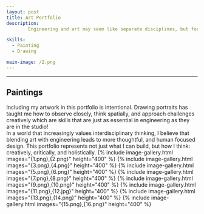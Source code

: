 ```yaml
---
layout: post
title: Art Portfolio
description:  
        Engineering and art may seem like separate disciplines, but for me, they are deeply interconnected. My art portraits reflect how I see the world, with attention to detail, structure, and emotion. Just as engineering solves problems with precision and purpose, art captures complexity and human nuance.

skills: 
  - Painting
  - Drawing

main-image: /2.png
---
```


---

## Paintings
Including my artwork in this portfolio is intentional. Drawing portraits has taught me how to observe closely, think spatially, and approach challenges creatively which are skills that are just as essential in engineering as they are in the studio!  
In a world that increasingly values interdisciplinary thinking, I believe that blending art with engineering leads to more thoughtful, and human focused design. This portfolio represents not just what I can build, but how I think: creatively, critically, and holistically.
{% include image-gallery.html images="{1.png},{2.png}" height="400" %}
{% include image-gallery.html images="{3.png},{4.png}" height="400" %}
{% include image-gallery.html images="{5.png},{6.png}" height="400" %}
{% include image-gallery.html images="{7.png},{8.png}" height="400" %}
{% include image-gallery.html images="{9.png},{10.png}" height="400" %}
{% include image-gallery.html images="{11.png},{12.jpg}" height="400" %}
{% include image-gallery.html images="{13.png},{14.png}" height="400" %}
{% include image-gallery.html images="{15.png},{16.png}" height="400" %}
